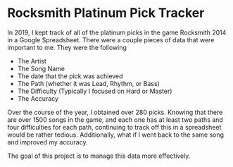 # Rocksmith Platinum Pick Tracker
In 2019, I kept track of all of the platinum picks in the game Rocksmith 2014 in a Google Spreadsheet. There were a couple pieces of data that were important to me. They were the following

- The Artist
- The Song Name
- The date that the pick was achieved
- The Path (whether it was Lead, Rhythm, or Bass)
- The Difficulty (Typically I focused on Hard or Master)
- The Accuracy

Over the course of the year, I obtained over 280 picks. Knowing that there are over 1500 songs in the game, and each one has at least two paths and four difficulties for each path, continuing to track off this in a spreadsheet would be rather tedious. Additionally, what if I went back to the same song and improved my accuracy.

The goal of this project is to manage this data more effectively.